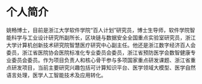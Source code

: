 
# 个人简介

姚畅博士，目前是浙江大学软件学院“百人计划”研究员，博士生导师，软件学院智能科学与工业设计研究所副所长，区块链与数据安全全国重点实验室研究员，浙江大学计算机创新技术研究院智慧医疗研究中心副主任。他还是浙江数字经济百人会委员，浙江省医院协会医院标准化专业委员会委员，浙江省预防医学会数智健康专业委员会委员。作为项目负责人和核心骨干参与多项国家重点研发课题、浙江省重点研发项目，当前主要研究兴趣包括可计算知识平台、医学领域大模型、医学自然语言处理，医学人工智能技术及应用转化。
